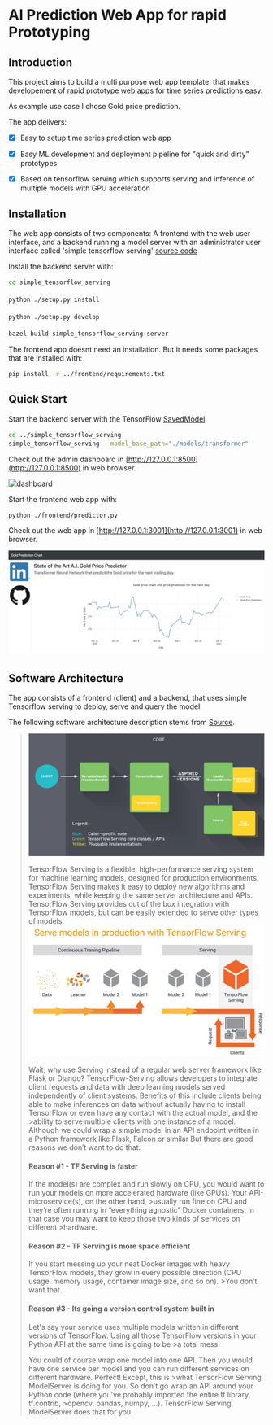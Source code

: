 # AI Prediction Web App for rapid Prototyping

## Introduction
This project aims to build a multi purpose web app template, that makes developement of rapid prototype web apps for time series predictions easy.

As example use case I chose Gold price prediction.

The app delivers:
* [x] Easy to setup time series prediction web app
* [x] Easy ML development and deployment pipeline for "quick and dirty" prototypes
* [x] Based on tensorflow serving which supports serving and inference of multiple models with GPU acceleration


## Installation

The web app consists of two components: 
A frontend with the web user interface, and a backend running a model server with an administrator user interface called 'simple tensorflow serving' [source code](https://github.com/dachkovski/simple_tensorflow_serving)

Install the backend server with:

```bash
cd simple_tensorflow_serving

python ./setup.py install

python ./setup.py develop

bazel build simple_tensorflow_serving:server

```

The frontend app doesnt need an installation. But it needs some packages that are installed with:

```bash
pip install -r ../frontend/requirements.txt

```


## Quick Start

Start the backend server with the TensorFlow [SavedModel](https://www.tensorflow.org/programmers_guide/saved_model).

```bash
cd ../simple_tensorflow_serving
simple_tensorflow_serving --model_base_path="./models/transformer"
```

Check out the admin dashboard in [http://127.0.0.1:8500](http://127.0.0.1:8500) in web browser.
 
![dashboard](https://github.com/Dachkovski/simple_tensorflow_serving/blob/9064944828d35f1c30e2dcd82f409802ad5f59d3/images/dashboard.png)

Start the frontend web app with:

```bash
python ./frontend/predictor.py
```

Check out the web app in [http://127.0.0.1:3001](http://127.0.0.1:3001) in web browser.
 
![frontend](./frontend/static/images/frontend.png)

## Software Architecture
The app consists of a frontend (client) and a backend, that uses simple Tensorflow serving to deploy, serve and query the model.

The following software architecture description stems from [Source](https://github.com/llSourcell/Make_Money_with_Tensorflow_2.0).
>![serving_architecture](./frontend/static/images/serving_architecture.svg)
>
>
>TensorFlow Serving is a flexible, high-performance serving system for machine learning models, designed for production environments.
>TensorFlow Serving makes it easy to deploy new algorithms and experiments, while keeping the same server architecture and APIs.
>TensorFlow Serving provides out of the box integration with TensorFlow models, but can be easily extended to serve other types of models.
>![tf_serving](./frontend/static/images/tf_serving.jpg)
>
>Wait, why use Serving instead of a regular web server framework like Flask or Django?
>TensorFlow-Serving allows developers to integrate client requests and data with deep learning models served independently of client systems.
>Benefits of this include clients being able to make inferences on data without actually having to install TensorFlow or even have any contact with the actual model, and the >ability to serve multiple clients with one instance of a model.
>Although we could wrap a simple model in an API endpoint written in a Python framework like Flask, Falcon or similar But there are good reasons we don’t want to do that:
>
>#### Reason #1 - TF Serving is faster
>If the model(s) are complex and run slowly on CPU, you would want to run your models on more accelerated hardware (like GPUs). Your API-microservice(s), on the other hand, >usually run fine on CPU and they’re often running in “everything agnostic” Docker containers. In that case you may want to keep those two kinds of services on different >hardware.
>#### Reason #2 - TF Serving is more space efficient
>If you start messing up your neat Docker images with heavy TensorFlow models, they grow in every possible direction (CPU usage, memory usage, container image size, and so on). >You don’t want that.
>#### Reason #3 - Its going a version control system built in
>Let's say your service uses multiple models written in different versions of TensorFlow. Using all those TensorFlow versions in your Python API at the same time is going to be >a total mess.
>
>You could of course wrap one model into one API. Then you would have one service per model and you can run different services on different hardware. Perfect! Except, this is >what TensorFlow Serving ModelServer is doing for you. So don’t go wrap an API around your Python code (where you’ve probably imported the entire tf library, tf.contrib, >opencv, pandas, numpy, …). TensorFlow Serving ModelServer does that for you. 
